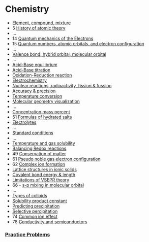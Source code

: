 ﻿# Chemistry

- [Element, compound, mixture](element-compound-mixture)
- 5 [History of atomic theory](history-of-atomic-theory)
- ...
- 14 [Quantum mechanics of the Electrons](quantum-mechanics-of-the-electrons)
- 15 [Quantum numbers, atomic orbitals, and electron configuration](quantum-numbers-atomic-orbitals-electron-configuration)
- ...
- [Valence bond, hybrid orbital, molecular orbital](valence-bond-hybrid-bond-molecular-orbital)
- ...
- [Acid-Base equilibrium](acid-base-equilibrium)
- [Acid-Base titration](acid-base-titration)
- [Oxidation-Reduction reaction](oxidation-reduction-reaction)
- [Electrochemistry](electrochemistry)
- [Nuclear reactions, radioactivity, fission & fussion](nuclear-reactions)
- [Accuracy & precision](accuracy-and-precission)
- [Temperature conversion](temperature-conversion)
- [Molecular geometry visualization](molecular-geometry-visualization)
- ...
- [Concentration mass percent](concentration-mass-percent)
- 51 [Formulas of hydrated salts](formulas-of-hydrated-salts)
- [Electrolytes](electrolytes)
- ...
- [Standard conditions](standard-conditions)
- ...
- [Temperature and gas solubility](temperature-gas-solubility)
- [Balancing Redox reactions](balancing-redox-reactions)
- 49 [Conservation of matter](conservation-of-matter)
- 61 [Pseudo noble gas electron configuration](pseudo-noble-gas-electron-configuration)
- 62 [Complex ion formation](complex-ion-formation)
- [Lattice structures in ionic solids](lattice-structures-in-ionic-solids)
- [Covalent bond energy & length](covalent-bond-energy-length)
- [Limitations of VSEPR theory](limitations-of-vsepr)
- 66 - [s-p mixing in molecular orbital](s-p-mixing-molecular-orbital)
- ...
- [Types of colloids](types-of-colloids)
- [Solubility product constant](solubility-product-constant)
- [Predicting precipitation](predicting-precipitation)
- [Selective percipitation](selective-percipitation)
- 74 [Common ion effect](common-ion-effect)
- 78 [Conductivity and semiconductors](conductivity-and-semiconductors)

### [Practice Problems](practice-problems/index)